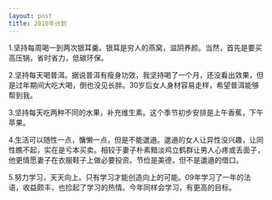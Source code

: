 ```yaml
---
layout: post
title: 2010年计划
---
```




1.坚持每周喝一到两次银耳羹。银耳是穷人的燕窝，滋阴养颜。当然，首先是要买高压锅，省时省力，低碳环保。

2.坚持每天喝普洱。据说普洱有瘦身功效，我坚持喝了一个月，还没看出效果，但是过年期间大吃大喝，倒也没见长胖。30岁后女人身材容易走样，希望普洱能够帮到我。

3.坚持每天吃两种不同的水果，补充维生素。这个季节初步安排是上午香蕉，下午苹果。

4.生活可以随性一点，慵懒一点，但是不能邋遢。邋遢的女人让异性没兴趣，让同性瞧不起，实在是亏本买卖。相较于妻子朴素黯淡鸡立鹤群让男人心疼或丢面子，他更情愿妻子在衣服鞋子上做必要投资。节俭是美德，但不是邋遢的借口。

5.努力学习，天天向上。只有学习才能创造向上的可能。09年学习了一年的法语，收益颇丰，也捡起了学习的热情。今年同样会学习，有更高的目标。
